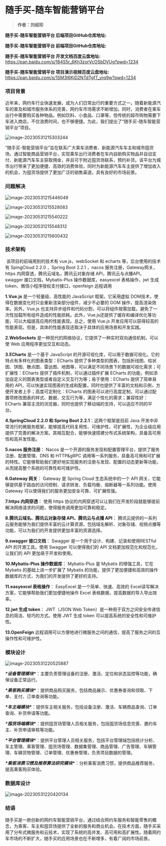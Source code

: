 # 随手买-随车智能营销平台 

> **作者：刘绍珍**

**随手买-随车智能营销平台 后端项目GitHub仓库地址:**

**随手买-随车智能营销平台 前端项目GitHub仓库地址:**

**随手买-随车智能营销平台 开发文档百度云盘地址:**  https://pan.baidu.com/s/184S5r_6Kh3zorVcOSbDVUg?pwd=1234

**随手买-随车智能营销平台 项目演示视频百度云盘地址:**   https://pan.baidu.com/s/1SM3l6KjD2NTdTgfT_vrq9w?pwd=1234

### 项目背景

​		近年来，网约车行业快速发展，成为人们日常出行的重要方式之一。随着新能源汽车的普及和城市服务体系的完善，网约车市场需求不断增加。同时，消费者在乘车出行中需要购买各种物品，例如饮料、小食品、口罩等，但传统的超市购物需要下车进入商店，不仅浪费时间，也不够便捷。为此，我们提出了“随手买-随车智能营销平台”项目。

![image-20230531215303244](ss_readme_Images\image-20230531215303244.png)

​		“随手买-智能营销平台”旨在联系广大乘车消费者、新能源汽车车主和城市囤货场，通过智能商品营销平台，实现乘车出行消费者在车内自助购买物品并自动支付、新能源汽车车主获取佣金，并且可于附近囤货场联系，预约补货。该平台为城市出行带来了更加便捷、高效的消费体验，同时为新能源汽车车主提供了增加收入的机会，为囤货场提供了更加广泛的销售渠道，具有良好的市场前景。

### 问题解决

![image-20230531215446049](ss_readme_Images\image-20230531215446049.png)

![image-20230531215528083](ss_readme_Images\image-20230531215528083.png)

![image-20230531215540222](ss_readme_Images\image-20230531215540222.png)

![image-20230531215548312](ss_readme_Images\image-20230531215548312.png)

![image-20230531215600432](ss_readme_Images\image-20230531215600432.png)

### 技术架构

​		该项目的前端用到的技术有 vue.js，webSocket 和 echarts 等，后台使用的技术有 SpingCloud 2.2.0 ，Spring Boot 2.2.1 ，nacos 服务注册，Gateway网关，https 内网穿透，腾讯云域名，腾讯云对象存储 API，腾讯云与点播API，swagger 接口文档，Mybatis-Plus 操作数据库，easyexcel 表格操作，jwt 生成 token、微信小程序授权支付接口，openfeign 远程调用



**1.Vue.js** 是一个轻量级、高性能的 JavaScript 框架。它采用虚拟 DOM技术，使得在数据变化时只会重新渲染部分组件，减少不必要的 DOM 操作，提高渲染效率。另外，Vue.js 也支持异步组件和代码分割，可以将组件按需加载，避免了一次性加载所有组件造成的性能损耗。此外，Vue.js还提供了缓存和编译优化等功能，可以大幅提高应用的性能表现。总之，使用 Vue.js 开发应用可以获得较高的性能表现。但是，具体的性能表现还取决于具体的应用场景和开发实践。



**2.WebSockets** 是一种现代的网络协议，它提供了一种实时双向通信机制，可以使 Web 应用程序更加交互和动态。



**3.ECharts** 是一个基于 JavaScript 的开源可视化库，可以用于数据可视化。它的特点有多样化的图表类型：ECharts 提供了多种类型的图表，包括折线图、柱状图、饼图、散点图、雷达图、地图等，可以满足不同场景下的数据可视化需求；可扩展性：ECharts 提供了插件机制，可以通过插件扩展 ECharts 的功能，例如添加自定义的图表类型或者自定义交互行为等；易于使用：ECharts 提供了简单易用的 API，可以快速实现图表的生成和配置，同时也提供了丰富的文档和示例，方便开发者上手；高度可定制化：ECharts 的图表可以进行高度定制，可以通过配置项修改图表的样式、数据、交互行为等，满足个性化的需求；兼容性好：ECharts 兼容主流的浏览器，同时也提供了移动端的支持，可以适应不同的平台。



**4.SpringCloud 2.2.0 和 Spring Boot 2.2.1**：这两个框架是目前 Java 开发中非常流行的微服务框架，能够提高代码复用性、可维护性、可扩展性，为企业级应用提供了完善的解决方案。其相互配合，能够快速搭建分布式系统架构，具备高可用性和高并发性能。



**5.nacos 服务注册**： Nacos 是一个开源的服务发现和配置管理平台，提供了服务注册、配置管理、DNS 和 HTTP&gRPC 调用等一系列服务，具备高可用和可扩展的特性。它能够帮助我们更好地实现服务的注册与发现、配置的动态更新等功能，从而提高整个系统的可靠性和可维护性。



**6.Gateway 网关**： Gateway 是 Spring Cloud 生态系统中的一个 API 网关，它能够提供基于路由的访问控制、请求转发、负载均衡、熔断器等一系列功能。使用 Gateway 可以使得我们的服务更加安全可靠、可扩展性强。



**7.https 内网穿透**： 使用 https 协议的内网穿透可以让我们在开发阶段就能够提前解决网络请求的问题，使得服务调用更加可靠和稳定。



**8.腾讯云域名、腾讯云对象存储 API、腾讯云与点播 API**： 腾讯云提供的一系列云服务能够为我们提供丰富的云计算资源，包括域名解析、对象存储、视频点播等功能，可以为我们的开发提供更加丰富的资源选择。



**9.swagger 接口文档**： Swagger 是一个用于设计、构建、记录和使用RESTful API 的开源工具。使用 Swagger 可以使得我们的 API 文档更加规范化和规范化，让我们的 API 更加易于开发和使用。



**10.Mybatis-Plus 操作数据库**： Mybatis-Plus 是 Mybatis 的增强工具，它在 Mybatis 的基础上进一步扩展了 Mybatis 的功能，提供了更加便捷和高效的操作数据库的方式，为我们的开发提供了更好的支持。



**11.easyexcel 表格操作**： EasyExcel 是一个简单、快速、高效的 Excel读写解决方案，它能够帮助我们更加便捷地操作 Excel 表格数据，提高数据的导入导出效率。



**12.jwt 生成 token**： JWT（JSON Web Token）是一种用于双方之间安全传递信息的简洁、轻巧的方式。使用 JWT 生成 token 可以提高系统的安全性和可维护性。



**13.OpenFeign** 远程调用可以方便地进行微服务之间的通信，提高了服务之间的互操作性和可维护性。 



### 模块设计



![image-20230531220525887](ss_readme_Images\image-20230531220525887.png)

***\*设备管理模块\****：主要负责管理设备的注册、激活、定位和状态监控等功能，确保设备正常运行。

***\*乘客购买模块\****：提供商品购买服务，包括商品展示、优惠券查询和领取、下单、支付、订单查询等功能。

***\*车主端模块\****：提供车主相关服务，包括设备注册、激活、车辆商品查询、订单查询、补货申请等功能。

***\*囤货场端模块\****：提供囤货场管理人员相关服务，包括囤货场信息完善、邀约车主、补货申请审核等功能。

***\*平台管理模块\****：提供平台管理人员相关服务，包括平台管理端包括统计分析、车主管理、乘客管理、囤货场管理、数据集管理、商品管理、广告管理、车辆管理、车辆货物管理、订单管理、优惠券管理，负责项目数据的管理。

***\*乘客消费习惯及推荐算法研究模块\****：分析乘客消费习惯，提供商品推荐服务，提高乘客购买体验。

### 数据库设计

![image-20230531220420134](ss_readme_Images\image-20230531220420134.png)

### **结语**

​		随手买是一款创新的网约车智能营销平台，通过结合网约车服务和智能零售的概念，为乘客、车主和囤货场提供了全新的服务和商业机会。在技术方面，随手买采用了分布式微服务和云技术，实现了系统的高并发、高可用和高扩展性。随着网约车市场的不断扩大，随手买的应用场景也在不断增多，有着广阔的市场前景。

